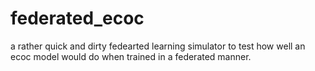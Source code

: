 # federated_ecoc

a rather quick and dirty fedearted learning simulator to test how well an ecoc model would do when trained in a federated manner.  

